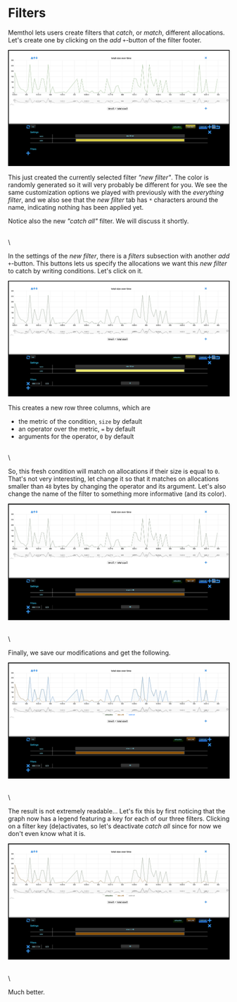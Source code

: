 # Filters

<!-- 

colors:

- exhaustive: 002C01
- new filter: F0EA79
 -->

Memthol lets users create filters that *catch*, or *match*, different allocations. Let's create one by clicking on the *add* `+`-button of the filter footer.

![](filters_pics/add_filter_1.png)

This just created the currently selected filter *"new filter"*. The color is randomly generated so
it will very probably be different for you. We see the same customization options we played with
previously with the *everything filter*, and we also see that the *new filter* tab has `*`
characters around the name, indicating nothing has been applied yet.

Notice also the new *"catch all"* filter. We will discuss it shortly.

\
\

In the settings of the *new filter*, there is a *filters* subsection with another *add* `+`-button.
This buttons lets us specify the allocations we want this *new filter* to catch by writing
conditions. Let's click on it.

![](filters_pics/add_filter_2.png)

This creates a new row three columns, which are

- the metric of the condition, `size` by default
- an operator over the metric, `=` by default
- arguments for the operator, `0` by default

\
\

So, this fresh condition will match on allocations if their size is equal to `0`. That's not very
interesting, let change it so that it matches on allocations smaller than `48` bytes by changing the
operator and its argument. Let's also change the name of the filter to something more informative
(and its color).

![](filters_pics/add_filter_3.png)

\
\

Finally, we save our modifications and get the following.

![](filters_pics/add_filter_4.png)

\
\

The result is not extremely readable... Let's fix this by first noticing that the graph now has a
legend featuring a key for each of our three filters. Clicking on a filter key (de)activates, so
let's deactivate *catch all* since for now we don't even know what it is.

![](filters_pics/add_filter_5.png)

\
\

Much better.